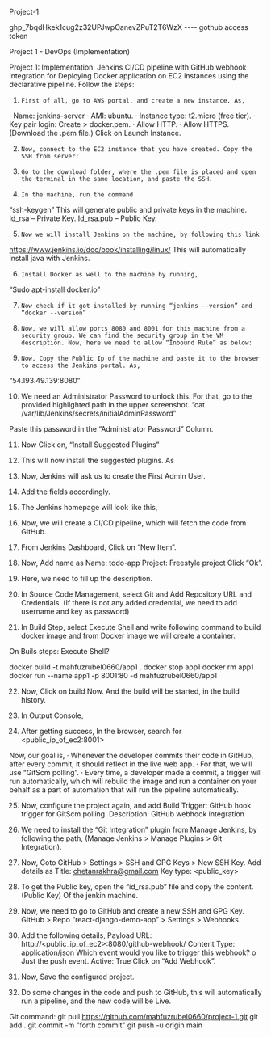 

Project-1

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   ---- gothub access token

Project 1 - DevOps (Implementation)

Project 1: Implementation.
 Jenkins CI/CD pipeline with GitHub webhook integration for Deploying Docker application on EC2 instances using the declarative pipeline.
Follow the steps:
1.     First of all, go to AWS portal, and create a new instance. As,
·       Name: jenkins-server
·       AMI: ubuntu.
·       Instance type: t2.micro (free tier).
·       Key pair login: Create > docker.pem.
·       Allow HTTP.
·       Allow HTTPS.
(Download the .pem file.)
Click on Launch Instance.
 

2.     Now, connect to the EC2 instance that you have created. Copy the SSH from server:
 
 
3.     Go to the download folder, where the .pem file is placed and open the terminal in the same location, and paste the SSH.
 
4.     In the machine, run the command
“ssh-keygen”
This will generate public and private keys in the machine.
Id_rsa – Private Key.
Id_rsa.pub – Public Key.
 

5.     Now we will install Jenkins on the machine, by following this link  
https://www.jenkins.io/doc/book/installing/linux/
This will automatically install java with Jenkins.
 
6.     Install Docker as well to the machine by running,
“Sudo apt-install docker.io”
 
7.     Now check if it got installed by running “jenkins --version” and “docker --version”
 

8.     Now, we will allow ports 8080 and 8001 for this machine from a security group. We can find the security group in the VM description. Now, here we need to allow “Inbound Rule” as below:
 
 
9.     Now, Copy the Public Ip of the machine and paste it to the browser to access the Jenkins portal. As,
“54.193.49.139:8080”
 
 
10.  We need an Administrator Password to unlock this. For that, go to the provided highlighted path in the upper screenshot.
“cat /var/lib/Jenkins/secrets/initialAdminPassword”
 
Paste this password in the “Administrator Password” Column.

11.  Now Click on, “Install Suggested Plugins”
 
 
12.  This will now install the suggested plugins. As
 
  
13.  Now, Jenkins will ask us to create the First Admin User.
 
 
14.  Add the fields accordingly.
 
 
15.  The Jenkins homepage will look like this,
 

16.  Now, we will create a CI/CD pipeline, which will fetch the code from GitHub. 

17.  From Jenkins Dashboard, Click on “New Item”.
 
 
18.  Now, Add name as
Name: todo-app
Project: Freestyle project
Click “Ok”.
 

19.  Here, we need to fill up the description.
 

20.  In Source Code Management, select Git and Add Repository URL and Credentials.
(If there is not any added credential, we need to add username and key as password)
 

21.  In Build Step, select Execute Shell and write following command to build docker image and from Docker image we will create a container.
 
 
On Buils steps:
Execute Shell?

docker build -t mahfuzrubel0660/app1 .
docker stop app1
docker rm app1
docker run --name app1 -p 8001:80 -d mahfuzrubel0660/app1

22.  Now, Click on build Now. And the build will be started, in the build history.
 
 
23.  In Output Console,
 
 
24.  After getting success, In the browser, search for
<public_ip_of_ec2:8001>
 
Now, our goal is,
·       Whenever the developer commits their code in GitHub, after every commit, it should reflect in the live web app.
·       For that, we will use “GitScm polling”.
·       Every time, a developer made a commit, a trigger will run automatically, which will rebuild the image and run a container on your behalf as a part of automation that will run the pipeline automatically.

25.  Now, configure the project again, and add
Build Trigger: GitHub hook trigger for GitScm polling.
Description: GitHub webhook integration
 

26.  We need to install the “Git Integration” plugin from Manage Jenkins, by following the path,
(Manage Jenkins > Manage Plugins > Git Integration).
 
 
27.  Now, Goto GitHub > Settings > SSH and GPG Keys > New SSH Key.
Add details as
Title: chetanrakhra@gmail.com
Key type: <public_key>
 
 
28.  To get the Public key, open the “id_rsa.pub” file and copy the content. (Public Key) 
Of the jenkin machine.
 

29.  Now, we need to go to GitHub and create a new SSH and GPG Key.
GitHub > Repo “react-django-demo-app” > Settings > Webhooks.
30.  Add the following details,
Payload URL: http://<public_ip_of_ec2>:8080/github-webhook/
Content Type: application/json
Which event would you like to trigger this webhook?
o  Just the push event.
Active: True
Click on “Add Webhook”.
 
 
31.  Now, Save the configured project.
32.  Do some changes in the code and push to GitHub, this will automatically run a pipeline, and the new code will be Live.


Git command:
git pull https://github.com/mahfuzrubel0660/project-1.git
git add .
git commit -m "forth commit"
git push -u origin main























